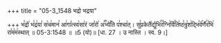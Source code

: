 +++
title = "05-3_1548 भद्रो भद्रया"

+++
भ꣣द्रो꣢ भ꣣द्र꣢या꣣ स꣡च꣢मान꣣ आ꣢गा꣣त्स्व꣡सा꣢रं जा꣣रो꣢ अ꣣꣬भ्ये꣢꣯ति प꣣श्चा꣢त्। सु꣣प्रकेतै꣡र्द्युभि꣢꣯र꣣ग्नि꣢र्वि꣣ति꣢ष्ठ꣣न्रु꣡श꣢द्भि꣣र्व꣡र्णै꣢र꣣भि꣢ रा꣣म꣡म꣢स्थात् ॥ 05-3:1548 ॥ ॥5 (यो)॥ [धा. 27 । उ नास्ति । स्व. 9।]